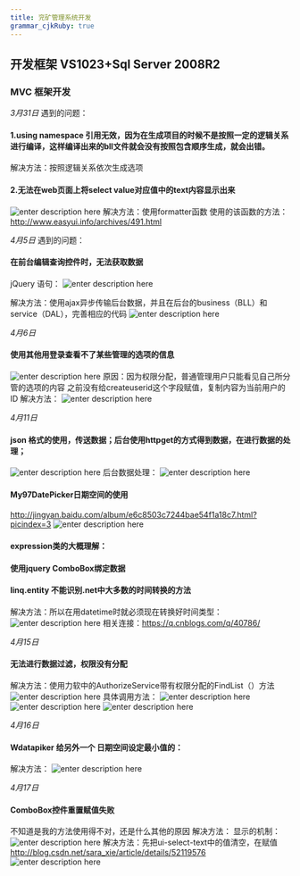 ```yaml
---
title: 兖矿管理系统开发
grammar_cjkRuby: true
---
```

## 开发框架 VS1023+Sql Server 2008R2
### MVC 框架开发

*3月31日*
遇到的问题：
#### 1.using namespace 引用无效，因为在生成项目的时候不是按照一定的逻辑关系进行编译，这样编译出来的bll文件就会没有按照包含顺序生成，就会出错。
解决方法：按照逻辑关系依次生成选项

#### 2.无法在web页面上将select value对应值中的text内容显示出来
![enter description here][1]
解决方法：使用formatter函数 
使用的该函数的方法：<http://www.easyui.info/archives/491.html>

*4月5日*
遇到的问题：
#### 在前台编辑查询控件时，无法获取数据
jQuery 语句：
![enter description here][2]

解决方法：使用ajax异步传输后台数据，并且在后台的business（BLL）和service（DAL），完善相应的代码
![enter description here][3]

*4月6日*
#### 使用其他用登录查看不了某些管理的选项的信息
![enter description here][4]
原因：因为权限分配，普通管理用户只能看见自己所分管的选项的内容
之前没有给createuserid这个字段赋值，复制内容为当前用户的ID
解决方法：
![enter description here][5]

*4月11日*
#### json 格式的使用，传送数据；后台使用httpget的方式得到数据，在进行数据的处理；
![enter description here][6]
后台数据处理：
![enter description here][7]
		
#### My97DatePicker日期空间的使用
http://jingyan.baidu.com/album/e6c8503c7244bae54f1a18c7.html?picindex=3
![enter description here][8]

#### expression类的大概理解：


#### 使用jquery ComboBox绑定数据

#### linq.entity 不能识别.net中大多数的时间转换的方法
解决方法：所以在用datetime时就必须现在转换好时间类型：
![enter description here][9]
相关连接：https://q.cnblogs.com/q/40786/

*4月15日*
#### 无法进行数据过滤，权限没有分配
解决方法：使用力软中的AuthorizeService带有权限分配的FindList（）方法
![enter description here][10]
具体调用方法：
![enter description here][11]
![enter description here][12]
![enter description here][13]

*4月16日*
#### Wdatapiker 给另外一个 日期空间设定最小值的：
解决方法：
![enter description here][14]

*4月17日*
#### ComboBox控件重置赋值失败
不知道是我的方法使用得不对，还是什么其他的原因
解决方法：
显示的机制：
![enter description here][15]
解决方法：先把ui-select-text中的值清空，在赋值
http://blog.csdn.net/sara_xie/article/details/52119576
![enter description here][16]


  [1]: ./images/1490968550488.jpg "1490968550488.jpg"
  [2]: ./images/1491379279892.jpg "1491379279892.jpg"
  [3]: ./images/1491379490047.jpg "1491379490047.jpg"
  [4]: ./images/1491452433367.jpg "1491452433367.jpg"
  [5]: ./images/1491452621431.jpg "1491452621431.jpg"
  [6]: ./images/1491961766679.jpg "1491961766679.jpg"
  [7]: ./images/1491961855581.jpg "1491961855581.jpg"
  [8]: ./images/1491961911057.jpg "1491961911057.jpg"
  [9]: ./images/1491966451521.jpg "1491966451521.jpg"
  [10]: ./images/1492240459986.jpg "1492240459986.jpg"
  [11]: ./images/1492240548819.jpg "1492240548819.jpg"
  [12]: ./images/1492240557046.jpg "1492240557046.jpg"
  [13]: ./images/1492240566783.jpg "1492240566783.jpg"
  [14]: ./images/1492333359106.jpg "1492333359106.jpg"
  [15]: ./images/1492394659193.jpg "1492394659193.jpg"
  [16]: ./images/1492394761550.jpg "1492394761550.jpg"
